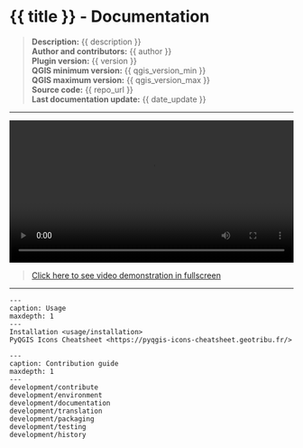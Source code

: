 # {{ title }} - Documentation

> **Description:** {{ description }}  
> **Author and contributors:** {{ author }}  
> **Plugin version:** {{ version }}  
> **QGIS minimum version:** {{ qgis_version_min }}  
> **QGIS maximum version:** {{ qgis_version_max }}  
> **Source code:** {{ repo_url }}  
> **Last documentation update:** {{ date_update }}

----

<!-- markdownlint-disable MD033 -->
<video width="100%" controls>
      <source src="https://user-images.githubusercontent.com/1596222/232868878-1134695b-5dd8-405e-96af-00a2856d4535.webm" type="video/webm">
      Your browser does not support video tag of HTML5.
</video>
<!-- markdownlint-enable MD033 -->

> [Click here to see video demonstration in fullscreen](https://user-images.githubusercontent.com/1596222/232868878-1134695b-5dd8-405e-96af-00a2856d4535.webm)

----

```{toctree}
---
caption: Usage
maxdepth: 1
---
Installation <usage/installation>
PyQGIS Icons Cheatsheet <https://pyqgis-icons-cheatsheet.geotribu.fr/>
```

```{toctree}
---
caption: Contribution guide
maxdepth: 1
---
development/contribute
development/environment
development/documentation
development/translation
development/packaging
development/testing
development/history
```
